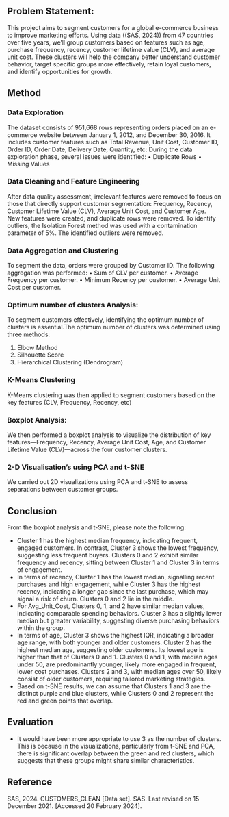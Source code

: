 ## Problem Statement: 
This project aims to segment customers for a global e-commerce business to improve marketing 
efforts. Using data ((SAS, 2024)) from 47 countries over five years, we’ll group customers based 
on features such as age, purchase frequency, recency, customer lifetime value (CLV), and 
average unit cost. These clusters will help the company better understand customer behavior, 
target specific groups more effectively, retain loyal customers, and identify opportunities for 
growth.

## Method 
### Data Exploration 
The dataset consists of 951,668 rows representing orders placed on an e-commerce website 
between January 1, 2012, and December 30, 2016. It includes customer features such as Total 
Revenue, Unit Cost, Customer ID, Order ID, Order Date, Delivery Date, Quantity, etc: 
During the data exploration phase, several issues were identified: 
• Duplicate Rows 
• Missing Values 

### Data Cleaning and Feature Engineering 
After data quality assessment, irrelevant features were removed to focus on those that directly 
support customer segmentation: Frequency, Recency, Customer Lifetime Value (CLV), 
Average Unit Cost, and Customer Age.  
New features were created, and duplicate rows were removed. To identify outliers, the Isolation 
Forest method was used with a contamination parameter of 5%. The identified outliers were 
removed.

### Data Aggregation and Clustering 
 
To segment the data, orders were grouped by Customer ID. The following aggregation was 
performed: 
• Sum of CLV per customer. 
• Average Frequency per customer. 
• Minimum Recency per customer. 
• Average Unit Cost per customer. 
 
 
### Optimum number of clusters Analysis: 
To segment customers effectively, identifying the optimum number of clusters is essential.The 
optimum number of clusters was determined using three methods: 
 
1. Elbow Method
2. Silhouette Score 
3. Hierarchical Clustering (Dendrogram)

### K-Means Clustering 
K-Means clustering was then applied to segment customers based on the key features (CLV, 
Frequency, Recency, etc)

### Boxplot Analysis: 
We then performed a boxplot analysis to visualize the distribution of key features—Frequency, 
Recency, Average Unit Cost, Age, and Customer Lifetime Value (CLV)—across the four customer 
clusters. 

### 2-D Visualisation’s using PCA and t-SNE 
We carried out 2D visualizations using PCA and t-SNE to assess separations between customer 
groups.

## Conclusion
From the boxplot analysis and t-SNE, please note the following:
- Cluster 1 has the highest median frequency, indicating frequent, engaged customers. In 
contrast, Cluster 3 shows the lowest frequency, suggesting less frequent buyers. Clusters 
0 and 2 exhibit similar frequency and recency, sitting between Cluster 1 and Cluster 3 in 
terms of engagement. 
- In terms of recency, Cluster 1 has the lowest median, signalling recent purchases and high 
engagement, while Cluster 3 has the highest recency, indicating a longer gap since the last 
purchase, which may signal a risk of churn. Clusters 0 and 2 lie in the middle. 
- For Avg_Unit_Cost, Clusters 0, 1, and 2 have similar median values, indicating comparable 
spending behaviors. Cluster 3 has a slightly lower median but greater variability, 
suggesting diverse purchasing behaviors within the group. 
- In terms of age, Cluster 3 shows the highest IQR, indicating a broader age range, with both 
younger and older customers. Cluster 2 has the highest median age, suggesting older 
customers. Its lowest age is higher than that of Clusters 0 and 1. Clusters 0 and 1, with 
median ages under 50, are predominantly younger, likely more engaged in frequent, lower
cost purchases. Clusters 2 and 3, with median ages over 50, likely consist of older 
customers, requiring tailored marketing strategies. 
- Based on t-SNE results, we can assume that Clusters 1 and 3 are the distinct purple and 
blue clusters, while Clusters 0 and 2 represent the red and green points that overlap.

## Evaluation
- It would have been more appropriate to use 3 as the number of clusters. This is because in 
the visualizations, particularly from t-SNE and PCA, there is significant overlap between the 
green and red clusters, which suggests that these groups might share similar 
characteristics.

## Reference
SAS, 2024. CUSTOMERS_CLEAN [Data set]. SAS. Last revised on 15 December 2021. 
[Accessed 20 February 2024]. 
